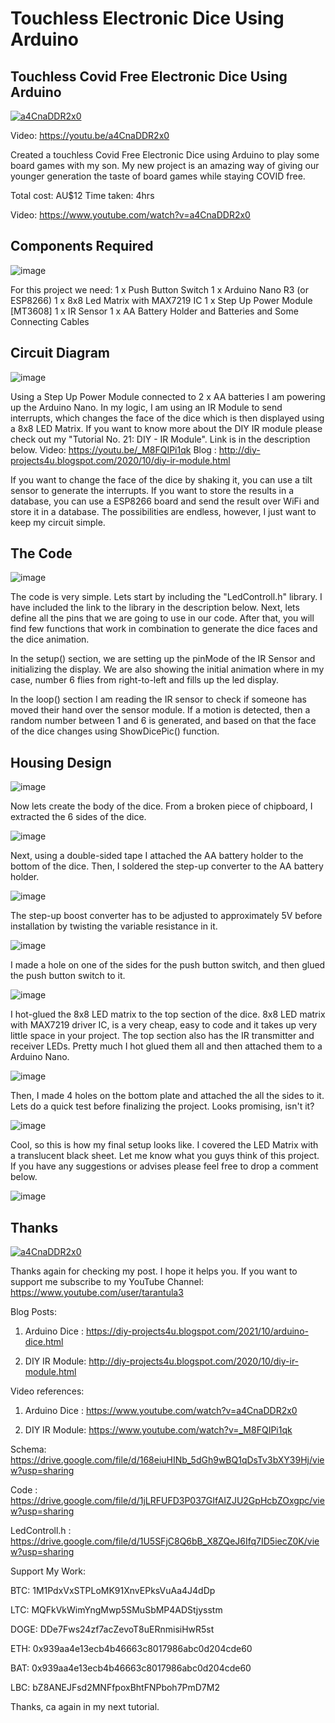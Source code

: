 # Touchless Electronic Dice Using Arduino

Touchless Covid Free Electronic Dice Using Arduino
--------------------------------------------------
[![a4CnaDDR2x0](https://img.youtube.com/vi/a4CnaDDR2x0/0.jpg)](https://www.youtube.com/watch?v=a4CnaDDR2x0)

Video: https://youtu.be/a4CnaDDR2x0

Created a touchless Covid Free Electronic Dice using Arduino to play some board games with my son.
My new project is an amazing way of giving our younger generation the taste of board games while staying COVID free.

Total cost: AU$12
Time taken: 4hrs


Video: https://www.youtube.com/watch?v=a4CnaDDR2x0


Components Required
-------------------
![image](https://blogger.googleusercontent.com/img/a/AVvXsEg3dkOoiOMgqgkRkWb9lL4Eq3P_aufEyuaQ-EjWLKAhxtGzrW69Qv9DdzpHN5yTTQuuLD0ep6GSp4BlIvS2lCVgQ_8xXh1BUz07H0tczsMYd4-dqdSZ025d2CwCQLUPuXOIh7lDgN-qowe1bsGljaYnUAHHF8YVcXaAA6jNh5U9yBkBHmvQegCVkllDvQ=w640-h360)

For this project we need:
1 x Push Button Switch
1 x Arduino Nano R3 (or ESP8266)
1 x 8x8 Led Matrix with MAX7219 IC
1 x Step Up Power Module [MT3608]
1 x IR Sensor
1 x AA Battery Holder and Batteries
and Some Connecting Cables


Circuit Diagram
---------------
![image](https://blogger.googleusercontent.com/img/a/AVvXsEg5mcCS8pksALu4vTBitr0kkNVkGoRQSyDibBjZ3HnPtJvvSYSJtbF0fvYaHCUSFiMVvCCKU6zrRdANIGYAJFuyYJBy7Gkg_xr98UTWH8EXFdghDuw0-aAd6jnc3esruGnh6urU9sAACewPEEyC9RI3IE8VLlT7ZuHyCsvtEf4QYPJlybRl8WGz8byTAg=w640-h360)

Using a Step Up Power Module connected to 2 x AA batteries I am powering up the Arduino Nano. 
In my logic, I am using an IR Module to send interrupts, which changes the face of the dice which is then displayed using a 8x8 LED Matrix.
If you want to know more about the DIY IR module please check out my "Tutorial No. 21: DIY - IR Module". Link is in the description below.
Video: https://youtu.be/_M8FQIPi1qk
Blog : http://diy-projects4u.blogspot.com/2020/10/diy-ir-module.html

If you want to change the face of the dice by shaking it, you can use a tilt sensor to generate the interrupts.
If you want to store the results in a database, you can use a ESP8266 board and send the result over WiFi and store it in a database.
The possibilities are endless, however, I just want to keep my circuit simple.


The Code
--------
![image](https://blogger.googleusercontent.com/img/a/AVvXsEjbuKr2YT9Ghq8uMx-yo3CI5ZwiyPF990zEcUmyvQNN9es1D7QOV7VjmLFLX1AI4HpfbW0C3c0i_MZnn9ofERiT5WSku18j3kWY-LqED5QKrpPgimeNuc-h-5NwRsjwO3Zk-T1Xa1k17mc204hlKXmm97crCtHxchjdT49no-xPdSGb5TqDrTEKZRJwUw=w640-h360)

The code is very simple.
Lets start by including the "LedControll.h" library. I have included the link to the library in the description below.
Next, lets define all the pins that we are going to use in our code. 
After that, you will find few functions that work in combination to generate the dice faces and the dice animation.

In the setup() section, we are setting up the pinMode of the IR Sensor and initializing the display. We are also showing the initial animation where in my case, number 6 flies from right-to-left and fills up the led display.

In the loop() section I am reading the IR sensor to check if someone has moved their hand over the sensor module. If a motion is detected, then a random number between 1 and 6 is generated, and based on that the face of the dice changes using ShowDicePic() function.


Housing Design
--------------
![image](https://blogger.googleusercontent.com/img/a/AVvXsEjP0kEkTWwql9ZEfetobW_YSjiIbQvJZboALbzZDHeSBABSa7ogtll-HNDDMgXcfi4UogQfoz6ld4CPJ0vuCV0hhazpQHhj4gpuncMcEWL8phUJeeh1UelgRu35hoWt-K3JjjENBSU8FV18NZQ9bT5D_MvU7ovLXg7vlv27-kDOzg7WHZYgwclSD5kZIQ=w640-h360)

Now lets create the body of the dice. 
From a broken piece of chipboard, I extracted the 6 sides of the dice.

![image](https://blogger.googleusercontent.com/img/a/AVvXsEjSRHBt22U2W-xjJE3-NQD1fFBeozCPHrxiSVrSDTJaCA0Qm12ejYloL7LKyhVFJMjaweQErM_u-I-ULJOQieQHIqJJj8v1-jO7MJiGlfFHu8Qzvsslobdl6Uz4PcoXquzTyZZ3WdMwego_pMwYnF6sj35EGHMLjl1N7keVGfjBOTfzy7lPW1aj-t8WTA=w640-h360)

Next, using a double-sided tape I attached the AA battery holder to the bottom of the dice. Then, I soldered the step-up converter to the AA battery holder. 

![image](https://blogger.googleusercontent.com/img/a/AVvXsEh5sVvs6VpBx5uiiB05o9cbaCH1nLygBbucuzGXKch9NdbWswBolw2OUS29uQQUM5ayakQnA_9kMk-IMkubCmPCuoTg_lM9S7MiOclMBkcqZXWR0Nnk9w6mGIdMItvda3SrzaME42qs2cl0NZtIRCmyfGalLxieuVScHXSYrfgGU3ogCgcOi9x5jrMoNw=w640-h360)

The step-up boost converter has to be adjusted to approximately 5V before installation by twisting the variable  resistance in it.

![image](https://blogger.googleusercontent.com/img/a/AVvXsEi_6uz4Q92BlpWthb1pRGbw8XMqdeWRIQlF2j5SOoVwZnUaSGGqjuVwvzl_CWJPuJkNdRBhwZgkCSpckKYLg3wGA0K0X9lpNHwmomv4n81PPzTfnK8fsemGZpOumaKi5GbG29N5sDJ_FT18RaeJYYp_gpS8uRiPTAiqQZtt_yHFK93V6138FE9eY_2n3Q=w640-h360)

I made a hole on one of the sides for the push button switch, and then glued the push button switch to it.

![image](https://blogger.googleusercontent.com/img/a/AVvXsEjaLIuxtHFcVNCuFuRJ0fxNScZXXygh-0U9zq_GiRxVPoMRXvlZiU0sJLdaRJEBb8RHmyJ8fcIB1z9TMNdmSQtBzPXxjOJ8nPE7CYKIXw98tQtCk166zfTCDybWgilEL8-gmB5pJ2qdJuCx9_kkODceYUtHqB5uh4ciQYgsmxPwgwhAu2SWMbMay5Bufg=w640-h360)

I hot-glued the 8x8 LED matrix to the top section of the dice. 8x8 LED matrix with MAX7219 driver IC, is a very cheap, easy to code and it takes up very little space in your project. The top section also has the IR transmitter and receiver LEDs. Pretty much I hot glued them all and then attached them to a Arduino Nano.

![image](https://blogger.googleusercontent.com/img/a/AVvXsEgfGa4kRcDfUUsAkFXrJIYFsimcU6D0V2VI-RTRvOOfRdSyEAPL4mr5wp7u7YQvAk40CmcC2OaGHh9qKlm7wBKZFZKolLOt-drUengUqZaGPoO9J4_gkpRPBVmsRrk_CLmnYrng0Iaf8iYG6UOGdV9Wvng8Exp8f__DPTjGYrHNghOnBaWrBF00KG0I1Q=w640-h360)

Then, I made 4 holes on the bottom plate and attached the all the sides to it. 
Lets do a quick test before finalizing the project. Looks promising, isn't it?

![image](https://blogger.googleusercontent.com/img/a/AVvXsEj6j_OeoxYywNu8Kxv3w1eTYM_GIw-3DJsPHR5EMo02NB-dV-zXEfjqpgFKtm0bTNeOidlZCoMBgX2rVTrXJC_EPMw5qiQF0Hk-IuOlRrOYyXW9V-YOREI2icBzj-3DosIbNEMQ7X0DOiZDfx8Ly6O1KpuIfVgVVw9wrlHiat7Iel889PMmXBKndSw-iw=w640-h360)

Cool, so this is how my final setup looks like. I covered the LED Matrix with a translucent black sheet.
Let me know what you guys think of this project. If you have any suggestions or advises please feel free to drop a comment below.  

![image](https://blogger.googleusercontent.com/img/a/AVvXsEiSXP8qNeq-jv18WPdn5d9YlSPsR0N2I7_tlLCSA582CCXdqcl2Ax6MMKlmtszfXG6vEs-zPsHWx1Mtkn8KonYnr4DWyuaOokPZ0zOdpkSRst3rrpSOaAcGtFgihSrjX52f2mnfn5Z_JFH70UewGVRhvkIgxe7g6EAbRRirT4Q460xpDRgW-H0ZkAFscQ=w640-h360)



Thanks
------
[![a4CnaDDR2x0](https://img.youtube.com/vi/a4CnaDDR2x0/0.jpg)](https://www.youtube.com/watch?v=a4CnaDDR2x0)

Thanks again for checking my post. I hope it helps you.
If you want to support me subscribe to my YouTube Channel: https://www.youtube.com/user/tarantula3


Blog Posts:

 1. Arduino Dice : https://diy-projects4u.blogspot.com/2021/10/arduino-dice.html
 
 2. DIY IR Module: http://diy-projects4u.blogspot.com/2020/10/diy-ir-module.html
 
 
Video references:

 1. Arduino Dice : https://www.youtube.com/watch?v=a4CnaDDR2x0
 
 2. DIY IR Module: https://www.youtube.com/watch?v=_M8FQIPi1qk
 
 

Schema: https://drive.google.com/file/d/168eiuHINb_5dGh9wBQ1qDsTv3bXY39Hj/view?usp=sharing

Code  : https://drive.google.com/file/d/1jLRFUFD3P037GIfAIZJU2GpHcbZOxgpc/view?usp=sharing

LedControll.h : https://drive.google.com/file/d/1U5SFjC8Q6bB_X8ZQeJ6Ifq7ID5iecZ0K/view?usp=sharing




Support My Work:

BTC:  1M1PdxVxSTPLoMK91XnvEPksVuAa4J4dDp

LTC:  MQFkVkWimYngMwp5SMuSbMP4ADStjysstm

DOGE: DDe7Fws24zf7acZevoT8uERnmisiHwR5st

ETH:  0x939aa4e13ecb4b46663c8017986abc0d204cde60

BAT:  0x939aa4e13ecb4b46663c8017986abc0d204cde60

LBC:  bZ8ANEJFsd2MNFfpoxBhtFNPboh7PmD7M2

Thanks, ca again in my next tutorial.

